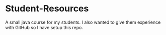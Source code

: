 # Student-Resources
A small java course for my students. I also wanted to give them experience with GitHub so I have setup this repo.
